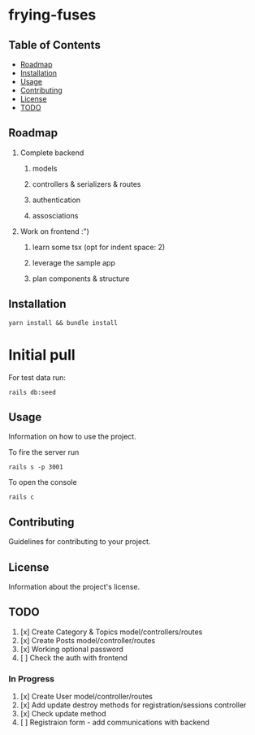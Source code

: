 # frying-fuses

## Table of Contents

- [Roadmap](#roadmap)
- [Installation](#installation)
- [Usage](#usage)
- [Contributing](#contributing)
- [License](#license)
- [TODO](#todo)

## Roadmap

1. Complete backend

   1. models

   2. controllers & serializers & routes

   3. authentication

   4. assosciations

2. Work on frontend :")

   1. learn some tsx (opt for indent space: 2)

   2. leverage the sample app

   3. plan components & structure

## Installation

```
yarn install && bundle install
```

# Initial pull

For test data run:

```
rails db:seed
```

## Usage

Information on how to use the project.

To fire the server run

```
rails s -p 3001
```

To open the console

```
rails c
```

## Contributing

Guidelines for contributing to your project.

## License

Information about the project's license.

## TODO

1. [x] Create Category & Topics model/controllers/routes
2. [x] Create Posts model/controller/routes
3. [x] Working optional password
4. [ ] Check the auth with frontend

### In Progress

1. [x] Create User model/controller/routes
2. [x] Add update destroy methods for registration/sessions controller
3. [x] Check update method
4. [ ] Registraion form - add communications with backend
